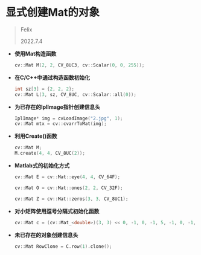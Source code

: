 # 显式创建Mat的对象

> Felix
>
> 2022.7.4



- **使用Mat构造函数**

  ```c++
  cv::Mat M(2, 2, CV_8UC3, cv::Scalar(0, 0, 255));
  ```

  

- **在C/C++中通过构造函数初始化**

  ```c++
  int sz[3] = {2, 2, 2};
  cv::Mat L(3, sz, CV_8UC, cv::Scalar::all(0));
  ```

  

- **为已存在的IplImage指针创建信息头**

  ```c++
  IplImage* img = cvLoadImage("2.jpg", 1);
  cv::Mat mtx = cv::cvarrToMat(img);
  ```

  

- **利用Create()函数**

  ```c++
  cv::Mat M;
  M.create(4, 4, CV_8UC(2));
  ```

  

- **Matlab式的初始化方式**

  ```c++
  cv::Mat E = cv::Mat::eye(4, 4, CV_64F);
  
  cv::Mat O = cv::Mat::ones(2, 2, CV_32F);
  
  cv::Mat Z = cv::Mat::zeros(3, 3, CV_8UC1);
  ```

  

- **对小矩阵使用逗号分隔式初始化函数**

  ```c++
  cv::Mat c = (cv::Mat_<double>)(3, 3) << 0, -1, 0, -1, 5, -1, 0, -1, 0);
  ```

  

- **未已存在的对象创建信息头**

  ```c++
  cv::Mat RowClone = C.row(1).clone();
  ```

  
